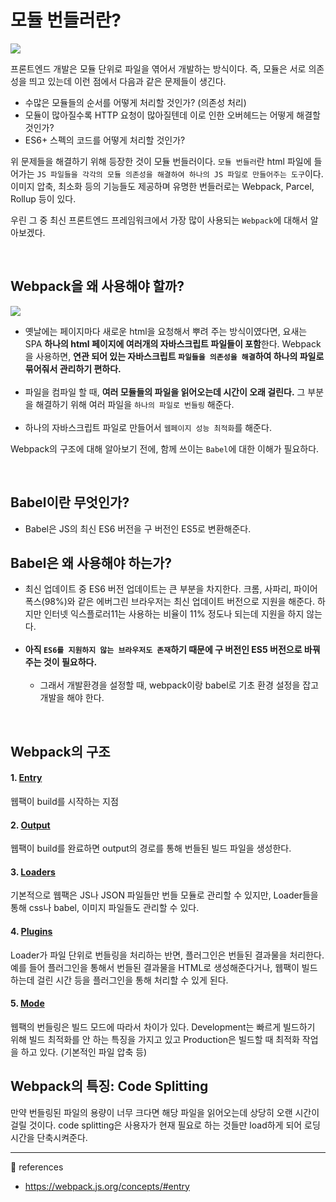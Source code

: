 # 모듈 번들러란?

![](https://velog.velcdn.com/images/soopy368/post/da007d4c-8e2b-4c86-9bfd-1af94cda46d1/image.png)

프론트엔드 개발은 모듈 단위로 파일을 엮어서 개발하는 방식이다. 즉, 모듈은 서로 의존성을 띄고 있는데 이런 점에서 다음과 같은 문제들이 생긴다.

- 수많은 모듈들의 순서를 어떻게 처리할 것인가? (의존성 처리)
- 모듈이 많아질수록 HTTP 요청이 많아질텐데 이로 인한 오버헤드는 어떻게 해결할 것인가?
- ES6+ 스펙의 코드를 어떻게 처리할 것인가?

위 문제들을 해결하기 위해 등장한 것이 모듈 번들러이다. `모듈 번들러`란 html 파일에 들어가는 `JS 파일들을 각각의 모듈 의존성을 해결하여 하나의 JS 파일로 만들어주는 도구`이다. 이미지 압축, 최소화 등의 기능들도 제공하며 유명한 번들러로는 Webpack, Parcel, Rollup 등이 있다.

우린 그 중 최신 프론트엔드 프레임워크에서 가장 많이 사용되는 `Webpack`에 대해서 알아보겠다.

<br>

## Webpack을 왜 사용해야 할까?

![](https://velog.velcdn.com/images/soopy368/post/916caa94-18a3-46d5-8136-c74034ca3f64/image.png)

- 옛날에는 페이지마다 새로운 html을 요청해서 뿌려 주는 방식이였다면, 요새는 SPA **하나의 html 페이지에 여러개의 자바스크립트 파일들이 포함**한다. Webpack을 사용하면, **연관 되어 있는 자바스크립트 `파일들을 의존성을 해결`하여 하나의 파일로 묶어줘서 관리하기 편하다.** <br><br>
- 파일을 컴파일 할 때, **여러 모듈들의 파일을 읽어오는데 시간이 오래 걸린다.** 그 부분을 해결하기 위해 여러 파일을 `하나의 파일로 번들링` 해준다. <br><br>
- 하나의 자바스크립트 파일로 만들어서 `웹페이지 성능 최적화`를 해준다.

Webpack의 구조에 대해 알아보기 전에, 함께 쓰이는 `Babel`에 대한 이해가 필요하다.

<br>

## Babel이란 무엇인가?

- Babel은 JS의 최신 ES6 버전을 구 버전인 ES5로 변환해준다.

## Babel은 왜 사용해야 하는가?

- 최신 업데이트 중 ES6 버전 업데이트는 큰 부분을 차지한다. 크롬, 사파리, 파이어폭스(98%)와 같은 에버그린 브라우저는 최신 업데이트 버전으로 지원을 해준다. 하지만 인터넷 익스플로러11는 사용하는 비율이 11% 정도나 되는데 지원을 하지 않는다. <br><br>
- **아직 `ES6를 지원하지 않는 브라우저도 존재`하기 때문에 구 버전인 ES5 버전으로 바꿔주는 것이 필요하다.** <br><br>
  - 그래서 개발환경을 설정할 때, webpack이랑 babel로 기초 환경 설정을 잡고 개발을 해야 한다.

<br>

## Webpack의 구조

#### 1. [Entry](https://webpack.js.org/concepts/#entry)

웹팩이 build를 시작하는 지점

#### 2. [Output](https://webpack.js.org/concepts/#output)

웹팩이 build를 완료하면 output의 경로를 통해 번들된 빌드 파일을 생성한다.

#### 3. [Loaders](https://webpack.js.org/concepts/#loaders)

기본적으로 웹팩은 JS나 JSON 파일들만 번들 모듈로 관리할 수 있지만,
Loader들을 통해 css나 babel, 이미지 파일들도 관리할 수 있다.

#### 4. [Plugins](https://webpack.js.org/concepts/#plugins)

Loader가 파일 단위로 번들링을 처리하는 반면, 플러그인은 번들된 결과물을 처리한다.
예를 들어 플러그인을 통해서 번들된 결과물을 HTML로 생성해준다거나, 웹팩이 빌드하는데 걸린 시간 등을 플러그인을 통해 처리할 수 있게 된다.

#### 5. [Mode](https://webpack.js.org/concepts/#mode)

웹팩의 번들링은 빌드 모드에 따라서 차이가 있다.
Development는 빠르게 빌드하기 위해 빌드 최적화를 안 하는 특징을 가지고 있고 Production은 빌드할 때 최적화 작업을 하고 있다. (기본적인 파일 압축 등)

## Webpack의 특징: Code Splitting

만약 번들링된 파일의 용량이 너무 크다면 해당 파일을 읽어오는데 상당히 오랜 시간이 걸릴 것이다.
code splitting은 사용자가 현재 필요로 하는 것들만 load하게 되어 로딩 시간을 단축시켜준다.

---

📄 references

- https://webpack.js.org/concepts/#entry
